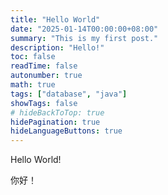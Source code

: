 ```yaml
---
title: "Hello World"
date: "2025-01-14T00:00:00+08:00"
summary: "This is my first post."
description: "Hello!"
toc: false
readTime: false
autonumber: true
math: true
tags: ["database", "java"]
showTags: false
# hideBackToTop: true
hidePagination: true
hideLanguageButtons: true
---
```


Hello World!

你好！
